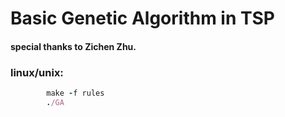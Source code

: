 # Basic Genetic Algorithm in TSP

#### special thanks to Zichen Zhu.

### linux/unix:
```ruby
        make -f rules
        ./GA
```
